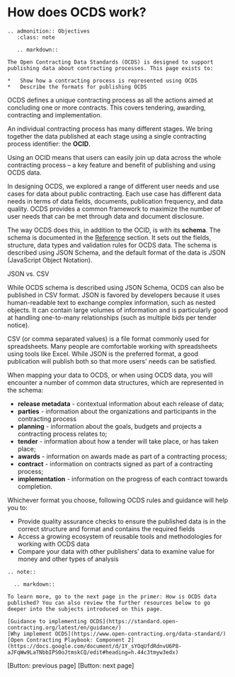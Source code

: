 # How does OCDS work?
```{eval-rst}
.. admonition:: Objectives
   :class: note

   .. markdown::

The Open Contracting Data Standards (OCDS) is designed to support publishing data about contracting processes. This page exists to:

*   Show how a contracting process is represented using OCDS
*   Describe the formats for publishing OCDS
```
OCDS defines a unique contracting process as all the actions aimed at concluding one or more contracts. This covers tendering, awarding, contracting and implementation.

An individual contracting process has many different stages. We bring together the data published at each stage using a single contracting process identifier: the **OCID**.

Using an OCID means that users can easily join up data across the whole contracting process – a key feature and benefit of publishing and using OCDS data.

In designing OCDS, we explored a range of different user needs and use cases for data about public contracting. Each use case has different data needs in terms of data fields, documents, publication frequency, and data quality. OCDS provides a common framework to maximize the number of user needs that can be met through data and document disclosure.

The way OCDS does this, in addition to the OCID, is with its **schema**. The schema is documented in the [Reference](https://standard.open-contracting.org/latest/en/schema/) section. It sets out the fields, structure, data types and validation rules for OCDS data. The schema is described using JSON Schema, and the default format of the data is JSON (JavaScript Object Notation).

<div class="example hint" markdown=1>
<p class="first admonition-title">JSON vs. CSV</p>

While OCDS schema is described using JSON Schema, OCDS can also be published in CSV format. JSON is favored by developers because it uses human-readable text to exchange complex information, such as nested objects. It can contain large volumes of information and is particularly good at handling one-to-many relationships (such as multiple bids per tender notice).

CSV (or comma separated values) is a file format commonly used for spreadsheets. Many people are comfortable working with spreadsheets using tools like Excel. While JSON is the preferred format, a good publication will publish both so that more users' needs can be satisfied.

</div>

When mapping your data to OCDS, or when using OCDS data, you will encounter a number of common data structures, which are represented in the schema:

*   **release metadata** - contextual information about each release of data;
*   **parties** - information about the organizations and participants in the contracting process
*   **planning** - information about the goals, budgets and projects a contracting process relates to;
*   **tender** - information about how a tender will take place, or has taken place;
*   **awards** - information on awards made as part of a contracting process;
*   **contract** - information on contracts signed as part of a contracting process;
*   **implementation** - information on the progress of each contract towards completion.

Whichever format you choose, following OCDS rules and guidance will help you to:

*   Provide quality assurance checks to ensure the published data is in the correct structure and format and contains the required fields
*   Access a growing ecosystem of reusable tools and methodologies for working with OCDS data
*   Compare your data with other publishers’ data to examine value for money and other types of analysis

 ```{eval-rst}
.. note::

   .. markdown::

To learn more, go to the next page in the primer: How is OCDS data published? You can also review the further resources below to go deeper into the subjects introduced on this page.

[Guidance to implementing OCDS](https://standard.open-contracting.org/latest/en/guidance/)
[Why implement OCDS](https://www.open-contracting.org/data-standard/)
[Open Contracting Playbook: Component 2](https://docs.google.com/document/d/1Y_sYOqUfdRdnvU6P8-aJFqWw9LaTNbbIPS0oJtmskCQ/edit#heading=h.44c3tmyw3edx)
```
[Button: previous page]					   		     [Button: next page]
